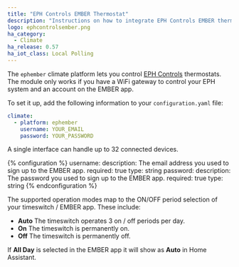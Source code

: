 ```yaml
---
title: "EPH Controls EMBER Thermostat"
description: "Instructions on how to integrate EPH Controls EMBER thermostats within Home Assistant."
logo: ephcontrolsember.png
ha_category:
  - Climate
ha_release: 0.57
ha_iot_class: Local Polling
---
```



The `ephember` climate platform lets you control [EPH Controls](https://emberapp.ephcontrols.com/) thermostats. The module only works if you have a WiFi gateway to control your EPH system and an account on the EMBER app.

To set it up, add the following information to your `configuration.yaml` file:

```yaml
climate:
  - platform: ephember
    username: YOUR_EMAIL
    password: YOUR_PASSWORD
```

A single interface can handle up to 32 connected devices.

{% configuration %}
username:
  description: The email address you used to sign up to the EMBER app.
  required: true
  type: string
password:
  description: The password you used to sign up to the EMBER app.
  required: true
  type: string
{% endconfiguration %}

The supported operation modes map to the ON/OFF period selection of your timeswitch / EMBER app. These include:

- **Auto** The timeswitch operates 3 on / off periods per day.
- **On** The timeswitch is permanently on.
- **Off** The timeswitch is permanently off.

If **All Day** is selected in the EMBER app it will show as **Auto** in Home Assistant.
